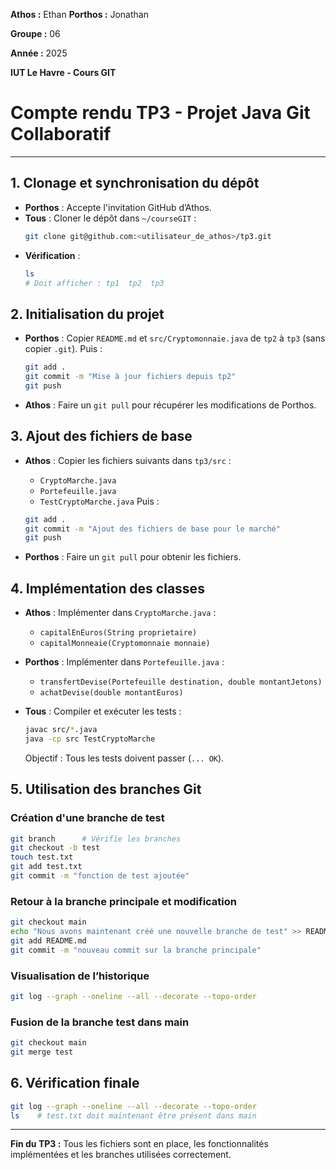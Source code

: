 **Athos :** Ethan
**Porthos :** Jonathan 

**Groupe :** 06

**Année :** 2025

**IUT Le Havre - Cours GIT**

# Compte rendu TP3 - Projet Java Git Collaboratif

---

## 1. Clonage et synchronisation du dépôt

- **Porthos** : Accepte l'invitation GitHub d’Athos.
- **Tous** : Cloner le dépôt dans `~/courseGIT` :
  ```bash
  git clone git@github.com:<utilisateur_de_athos>/tp3.git
  ```
- **Vérification** :
  ```bash
  ls
  # Doit afficher : tp1  tp2  tp3
  ```

## 2. Initialisation du projet

- **Porthos** : Copier `README.md` et `src/Cryptomonnaie.java` de `tp2` à `tp3` (sans copier `.git`). Puis :
  ```bash
  git add .
  git commit -m "Mise à jour fichiers depuis tp2"
  git push
  ```
- **Athos** : Faire un `git pull` pour récupérer les modifications de Porthos.

## 3. Ajout des fichiers de base

- **Athos** : Copier les fichiers suivants dans `tp3/src` :
  - `CryptoMarche.java`
  - `Portefeuille.java`
  - `TestCryptoMarche.java`
  Puis :
  ```bash
  git add .
  git commit -m "Ajout des fichiers de base pour le marché"
  git push
  ```

- **Porthos** : Faire un `git pull` pour obtenir les fichiers.

## 4. Implémentation des classes

- **Athos** : Implémenter dans `CryptoMarche.java` :
  - `capitalEnEuros(String proprietaire)`
  - `capitalMonneaie(Cryptomonnaie monnaie)`

- **Porthos** : Implémenter dans `Portefeuille.java` :
  - `transfertDevise(Portefeuille destination, double montantJetons)`
  - `achatDevise(double montantEuros)`

- **Tous** : Compiler et exécuter les tests :
  ```bash
  javac src/*.java
  java -cp src TestCryptoMarche
  ```
  Objectif : Tous les tests doivent passer (`... OK`).

## 5. Utilisation des branches Git

### Création d'une branche de test

```bash
git branch      # Vérifie les branches
git checkout -b test
touch test.txt
git add test.txt
git commit -m "fonction de test ajoutée"
```

### Retour à la branche principale et modification

```bash
git checkout main
echo "Nous avons maintenant créé une nouvelle branche de test" >> README.md
git add README.md
git commit -m "nouveau commit sur la branche principale"
```

### Visualisation de l’historique

```bash
git log --graph --oneline --all --decorate --topo-order
```

### Fusion de la branche test dans main

```bash
git checkout main
git merge test
```

## 6. Vérification finale

```bash
git log --graph --oneline --all --decorate --topo-order
ls    # test.txt doit maintenant être présent dans main
```

---

**Fin du TP3 :** Tous les fichiers sont en place, les fonctionnalités implémentées et les branches utilisées correctement.
